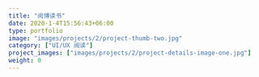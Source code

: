 ```yaml
---
title: "阅博读书"
date: 2020-1-4T15:56:43+06:00
type: portfolio
image: "images/projects/2/project-thumb-two.jpg"
category: ["UI/UX 阅读"]
project_images: ["images/projects/2/project-details-image-one.jpg"]
weight: 0
---
```


